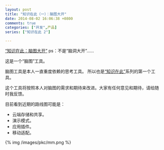 ```yaml
---
layout: post
title: "知识在此（一）：脑图大开"
date: 2014-08-02 16:06:38 +0800
comments: true
categories: ["开发",产品]
series: ["知识在此 2"]

---
```

<a href="http://pckmmap.duapp.com/" target="_blank">“知识在此：脑图大开”</a> ps：不是“脑洞大开”……

<!-- more -->


这是一个“脑图”工具。

脑图工具是本人一直重度依赖的思考工具。
所以也是[“知识在此”](/2014/08/02/pkc0/)系列的第一个工具。

这个工具将按照本人对脑图的需求和期待来改进。大家有任何意见和期待，请给随时我反馈。

目前看到近期的路线图可能是：

* 云端存储和共享。
* 演示模式。
* 应用插件。
* 移动适配。

{% img  /images/pkc/mm.png %}
